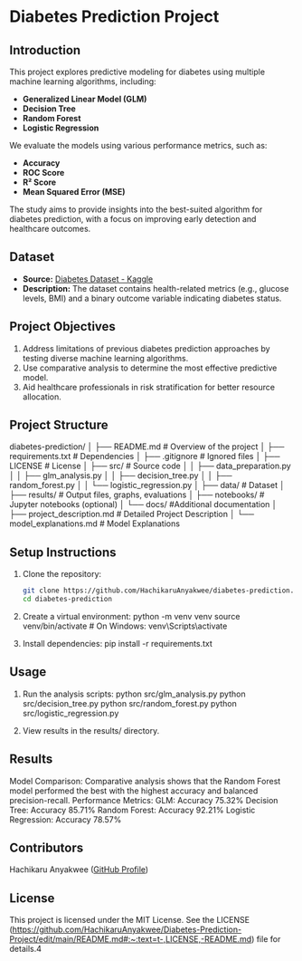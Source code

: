 # Diabetes Prediction Project

## **Introduction**
This project explores predictive modeling for diabetes using multiple machine learning algorithms, including:
- **Generalized Linear Model (GLM)**
- **Decision Tree**
- **Random Forest**
- **Logistic Regression**

We evaluate the models using various performance metrics, such as:
- **Accuracy**
- **ROC Score**
- **R² Score**
- **Mean Squared Error (MSE)**

The study aims to provide insights into the best-suited algorithm for diabetes prediction, with a focus on improving early detection and healthcare outcomes.

## **Dataset**
- **Source:** [Diabetes Dataset - Kaggle](https://www.kaggle.com/code/omeraydogddu/diabetes-dataset-feature-engineering-eda/input)
- **Description:** The dataset contains health-related metrics (e.g., glucose levels, BMI) and a binary outcome variable indicating diabetes status.

## **Project Objectives**
1. Address limitations of previous diabetes prediction approaches by testing diverse machine learning algorithms.
2. Use comparative analysis to determine the most effective predictive model.
3. Aid healthcare professionals in risk stratification for better resource allocation.

## **Project Structure**
diabetes-prediction/
│ ├── README.md # Overview of the project
│ ├── requirements.txt # Dependencies
│ ├── .gitignore # Ignored files
│ ├── LICENSE # License
│ ├── src/ # Source code
│ │ ├── data_preparation.py
│ │ ├── glm_analysis.py
│ │ ├── decision_tree.py
│ │ ├── random_forest.py
│ │ └── logistic_regression.py
│ ├── data/ # Dataset
│ ├── results/ # Output files, graphs, evaluations
│ ├── notebooks/ # Jupyter notebooks (optional)
│ └── docs/ #Additional documentation
│   ├── project_description.md # Detailed Project Description
│   └── model_explanations.md # Model Explanations


## **Setup Instructions**
1. Clone the repository:
   ```bash
   git clone https://github.com/HachikaruAnyakwee/diabetes-prediction.git
   cd diabetes-prediction

2. Create a virtual environment:
   python -m venv venv
   source venv/bin/activate  # On Windows: venv\Scripts\activate

3. Install dependencies:
   pip install -r requirements.txt

## **Usage**
1. Run the analysis scripts:
   python src/glm_analysis.py
   python src/decision_tree.py
   python src/random_forest.py
   python src/logistic_regression.py

2. View results in the results/ directory.

## **Results**
Model Comparison: Comparative analysis shows that the Random Forest model performed the best with the highest accuracy and balanced precision-recall.
Performance Metrics:
GLM: Accuracy 75.32%
Decision Tree: Accuracy 85.71%
Random Forest: Accuracy 92.21%
Logistic Regression: Accuracy 78.57%

## **Contributors**
Hachikaru Anyakwee ([GitHub Profile](https://github.com/HachikaruAnyakwee))

## **License**
This project is licensed under the MIT License. See the LICENSE (https://github.com/HachikaruAnyakwee/Diabetes-Prediction-Project/edit/main/README.md#:~:text=t-,LICENSE,-README.md) file for details.4

